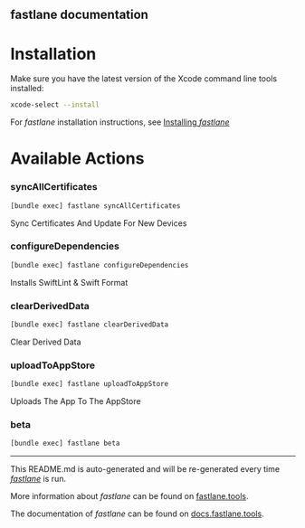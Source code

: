 fastlane documentation
----

# Installation

Make sure you have the latest version of the Xcode command line tools installed:

```sh
xcode-select --install
```

For _fastlane_ installation instructions, see [Installing _fastlane_](https://docs.fastlane.tools/#installing-fastlane)

# Available Actions

### syncAllCertificates

```sh
[bundle exec] fastlane syncAllCertificates
```

Sync Certificates And Update For New Devices

### configureDependencies

```sh
[bundle exec] fastlane configureDependencies
```

Installs SwiftLint & Swift Format

### clearDerivedData

```sh
[bundle exec] fastlane clearDerivedData
```

Clear Derived Data

### uploadToAppStore

```sh
[bundle exec] fastlane uploadToAppStore
```

Uploads The App To The AppStore

### beta

```sh
[bundle exec] fastlane beta
```



----

This README.md is auto-generated and will be re-generated every time [_fastlane_](https://fastlane.tools) is run.

More information about _fastlane_ can be found on [fastlane.tools](https://fastlane.tools).

The documentation of _fastlane_ can be found on [docs.fastlane.tools](https://docs.fastlane.tools).
